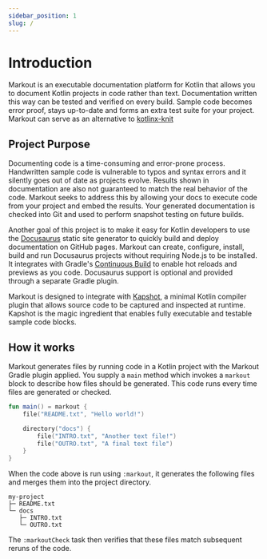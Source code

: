 ```yaml
---
sidebar_position: 1
slug: /
---
```


# Introduction

Markout is an executable documentation platform for Kotlin that
allows you to document Kotlin projects in code rather than text.
Documentation written this way can be tested and verified on every build.
Sample code becomes error proof, stays up-to-date and forms an
extra test suite for your project. Markout can serve as an alternative
to [kotlinx-knit](https://github.com/Kotlin/kotlinx-knit)

## Project Purpose

Documenting code is a time-consuming and error-prone process.
Handwritten sample code is vulnerable to typos and syntax errors
and it silently goes out of date as projects evolve.
Results shown in documentation are also not guaranteed to match the
real behavior of the code. Markout seeks to address this by allowing
your docs to execute code from your project and embed the results.
Your generated documentation is checked into Git and used to perform
snapshot testing on future builds.

Another goal of this project is to make it easy for Kotlin developers to use the
[Docusaurus](https://docusaurus.io/) static site generator to quickly build
and deploy documentation on GitHub pages. Markout can create, configure, install, build
and run Docusaurus projects without requiring Node.js to be installed. It integrates
with Gradle's [Continuous Build](https://docs.gradle.org/current/userguide/command_line_interface.html#sec:continuous_build)
to enable hot reloads and previews as you code.
Docusaurus support is optional and provided through a separate Gradle plugin.

Markout is designed to integrate with [Kapshot](https://github.com/mfwgenerics/kapshot),
a minimal Kotlin compiler plugin that allows source code to be
captured and inspected at runtime.
Kapshot is the magic ingredient that enables fully executable and testable sample code blocks.

## How it works

Markout generates files by running code in a Kotlin project with the Markout Gradle plugin applied.
You supply a `main` method which invokes a `markout` block to describe how files should be generated.
This code runs every time files are generated or checked.

```kotlin title="Main.kt"
fun main() = markout {
    file("README.txt", "Hello world!")

    directory("docs") {
        file("INTRO.txt", "Another text file!")
        file("OUTRO.txt", "A final text file")
    }
}
```

When the code above is run using `:markout`, it generates the following files
and merges them into the project directory.

```
my-project
├─ README.txt
└─ docs
   ├─ INTRO.txt
   └─ OUTRO.txt
```

The `:markoutCheck` task then verifies that these files match subsequent reruns of the code.
